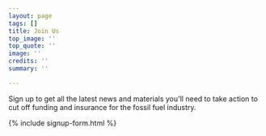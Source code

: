 ```yaml
---
layout: page
tags: []
title: Join Us
top_image: ''
top_quote: ''
image: ''
credits: ''
summary: ''

---
```

Sign up to get all the latest news and materials you'll need to take action to cut off funding and insurance for the fossil fuel industry.

{% include signup-form.html %}